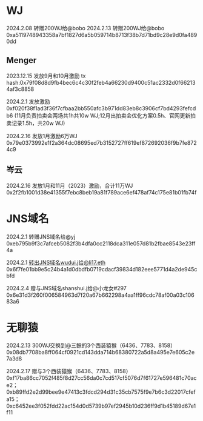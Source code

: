 # WJ

2024.2.08 转赠200WJ给@bobo 
2024.2.13 转赠200WJ给@bobo 0xa5119748943358a7bf1827d6a5b059714b8713f38b7d71bd9c28e9d0fa4890dd

## Menger

2023.12.15 发放9月和10月激励 tx hash:0x79f08d8d9fb4bec6c4c30f2feb4a66230d9400c51ac2332d0f662134af3c8858

2024.2.1 发放激励 0xf020f38f1ad3f36f7cfbaa2bb550afc3b971dd83eb8c3906cf7bd4293fefcdb6
(11月负责拍卖会两场共1h共10w WJ;12月出拍卖会优化方案0.5h、官网更新拍卖记录1.5h，共20w WJ)

2024.2.16 发放1月激励6万WJ 0x79e0373992e1f2a364dc08695ed7b3152727ff619ef872692036f9b7fe8724c9

## 岑云

2024.2.16 发放1月和11月（2023）激励，合计11万WJ 0x2f2fb1001d38e41355f7ebc8beb19a81f789ace6ef478af74c175e81b01fb74f



# JNS域名

2024.2.1 转赠JNS域名给@yj 0xeb795b9f3c7afceb5082f3b4dfa0cc2118dca311e057d81b2fbae8543e23ff4a

2024.2.1 转出JNS域名wudui.j给@li17.eth 0x6f7fe01bb9e5c24b4a1d0dbdfb0719cdacf39834d182eee5771d4a2de945cbfd

2024.2.4 赠与JNS域名shanshui.j给@小龙女#297 0x6e31d3f260f006584963d7f20a67b662298a4aa1ff96cdc78af00a03c10683a6

# 无聊猿
2024.2.13 300WJ交换到@三餘的3个西装猿猴（6436、7783、8158）0x08db7708ba8ff064cf0921cd143dda714b68380722a5d8a495e7e605c2e7a3d8

2024.2.17 赠与3个西装猿猴（6436、7783、8158） 0xf17ba86cc7052f485f8d27cc56da0c7cd517cf5076d7f61727e596481c70ace2；0xb89ffd2e2d99bee9e47413c3fdcd294d31c35cb7575f9e7b6c3d22017cfefa15；0xc6452ee3f052fdd22ac154d0d5739b97ef2945b10d236ff9d1b45189d67e1f11



